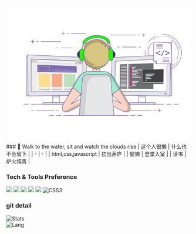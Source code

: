 <img align="right" alt="GIF" src="https://raw.githubusercontent.com/devSouvik/devSouvik/master/gif3.gif" width="500"/>
### 🌱 Walk to the water, sit and watch the clouds rise 
| 这个人很懒 |  什么也不会留下 |
| - | - |
| html,css,javascript | 初出茅庐 |
| 偷懒 | 登堂入室 |
| 读书 | 炉火纯青 |

### Tech & Tools Preference

<img src = "https://img.shields.io/badge/-HTML5-E34F26?style=flat&logo=html5&logoColor=white"> <img src = "https://img.shields.io/badge/-CSS3-1572B6?style=flat&logo=css3&logoColor=white">
<img src="https://img.shields.io/badge/-JavaScript-eed718?style=flat&logo=javascript&logoColor=ffffff">
<img src="https://img.shields.io/badge/-Express.js-787878?style=flat">
<img src="https://img.shields.io/badge/-Node.js-3C873A?style=flat&logo=Node.js&logoColor=white">
![CSS3](https://img.shields.io/badge/-CSS-000000?style=flat&logo=css3)

### git detail

![Stats](https://github-readme-stats.vercel.app/api?username=lbf911531&theme=merko)
<br />
![Lang](https://github-readme-stats.vercel.app/api/top-langs/?username=lbf911531&theme=merko)

